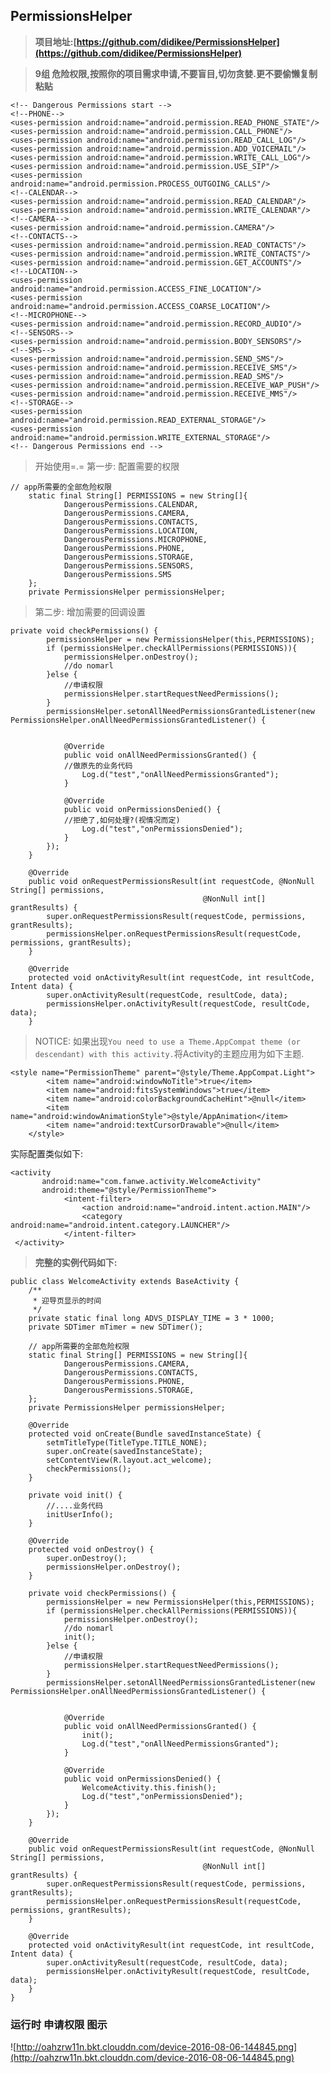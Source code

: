 ## PermissionsHelper

> **项目地址:[https://github.com/didikee/PermissionsHelper](https://github.com/didikee/PermissionsHelper)**

> **9组 危险权限,按照你的项目需求申请,不要盲目,切勿贪婪.更不要偷懒复制粘贴**

	<!-- Dangerous Permissions start -->
    <!--PHONE-->
    <uses-permission android:name="android.permission.READ_PHONE_STATE"/>
    <uses-permission android:name="android.permission.CALL_PHONE"/>
    <uses-permission android:name="android.permission.READ_CALL_LOG"/>
    <uses-permission android:name="android.permission.ADD_VOICEMAIL"/>
    <uses-permission android:name="android.permission.WRITE_CALL_LOG"/>
    <uses-permission android:name="android.permission.USE_SIP"/>
    <uses-permission android:name="android.permission.PROCESS_OUTGOING_CALLS"/>
    <!--CALENDAR-->
    <uses-permission android:name="android.permission.READ_CALENDAR"/>
    <uses-permission android:name="android.permission.WRITE_CALENDAR"/>
    <!--CAMERA-->
    <uses-permission android:name="android.permission.CAMERA"/>
    <!--CONTACTS-->
    <uses-permission android:name="android.permission.READ_CONTACTS"/>
    <uses-permission android:name="android.permission.WRITE_CONTACTS"/>
    <uses-permission android:name="android.permission.GET_ACCOUNTS"/>
    <!--LOCATION-->
    <uses-permission android:name="android.permission.ACCESS_FINE_LOCATION"/>
    <uses-permission android:name="android.permission.ACCESS_COARSE_LOCATION"/>
    <!--MICROPHONE-->
    <uses-permission android:name="android.permission.RECORD_AUDIO"/>
    <!--SENSORS-->
    <uses-permission android:name="android.permission.BODY_SENSORS"/>
    <!--SMS-->
    <uses-permission android:name="android.permission.SEND_SMS"/>
    <uses-permission android:name="android.permission.RECEIVE_SMS"/>
    <uses-permission android:name="android.permission.READ_SMS"/>
    <uses-permission android:name="android.permission.RECEIVE_WAP_PUSH"/>
    <uses-permission android:name="android.permission.RECEIVE_MMS"/>
    <!--STORAGE-->
    <uses-permission android:name="android.permission.READ_EXTERNAL_STORAGE"/>
    <uses-permission android:name="android.permission.WRITE_EXTERNAL_STORAGE"/>
    <!-- Dangerous Permissions end -->

> 开始使用=.=
> 第一步: 配置需要的权限
```
// app所需要的全部危险权限
    static final String[] PERMISSIONS = new String[]{
            DangerousPermissions.CALENDAR,
            DangerousPermissions.CAMERA,
            DangerousPermissions.CONTACTS,
            DangerousPermissions.LOCATION,
            DangerousPermissions.MICROPHONE,
            DangerousPermissions.PHONE,
            DangerousPermissions.STORAGE,
            DangerousPermissions.SENSORS,
            DangerousPermissions.SMS
    };
    private PermissionsHelper permissionsHelper;
```

>  第二步: 增加需要的回调设置

```
private void checkPermissions() {
        permissionsHelper = new PermissionsHelper(this,PERMISSIONS);
        if (permissionsHelper.checkAllPermissions(PERMISSIONS)){
            permissionsHelper.onDestroy();
            //do nomarl
        }else {
            //申请权限
            permissionsHelper.startRequestNeedPermissions();
        }
        permissionsHelper.setonAllNeedPermissionsGrantedListener(new PermissionsHelper.onAllNeedPermissionsGrantedListener() {


            @Override
            public void onAllNeedPermissionsGranted() {
            //做原先的业务代码
                Log.d("test","onAllNeedPermissionsGranted");
            }

            @Override
            public void onPermissionsDenied() {
            //拒绝了,如何处理?(视情况而定)
                Log.d("test","onPermissionsDenied");
            }
        });
    }

    @Override
    public void onRequestPermissionsResult(int requestCode, @NonNull String[] permissions,
                                           @NonNull int[] grantResults) {
        super.onRequestPermissionsResult(requestCode, permissions, grantResults);
        permissionsHelper.onRequestPermissionsResult(requestCode, permissions, grantResults);
    }

    @Override
    protected void onActivityResult(int requestCode, int resultCode, Intent data) {
        super.onActivityResult(requestCode, resultCode, data);
        permissionsHelper.onActivityResult(requestCode, resultCode, data);
    }
```

> NOTICE: 如果出现`You need to use a Theme.AppCompat theme (or descendant) with this activity.`将Activity的主题应用为如下主题.

```
<style name="PermissionTheme" parent="@style/Theme.AppCompat.Light">
        <item name="android:windowNoTitle">true</item>
        <item name="android:fitsSystemWindows">true</item>
        <item name="android:colorBackgroundCacheHint">@null</item>
        <item name="android:windowAnimationStyle">@style/AppAnimation</item>
        <item name="android:textCursorDrawable">@null</item>
    </style>
```

实际配置类似如下:
```
<activity
       android:name="com.fanwe.activity.WelcomeActivity"
       android:theme="@style/PermissionTheme">
            <intent-filter>
                <action android:name="android.intent.action.MAIN"/>
                <category android:name="android.intent.category.LAUNCHER"/>
            </intent-filter>
 </activity>
```

> **完整的实例代码如下:**

```
public class WelcomeActivity extends BaseActivity {
    /**
     * 迎导页显示的时间
     */
    private static final long ADVS_DISPLAY_TIME = 3 * 1000;
    private SDTimer mTimer = new SDTimer();

    // app所需要的全部危险权限
    static final String[] PERMISSIONS = new String[]{
            DangerousPermissions.CAMERA,
            DangerousPermissions.CONTACTS,
            DangerousPermissions.PHONE,
            DangerousPermissions.STORAGE,
    };
    private PermissionsHelper permissionsHelper;

    @Override
    protected void onCreate(Bundle savedInstanceState) {
        setmTitleType(TitleType.TITLE_NONE);
        super.onCreate(savedInstanceState);
        setContentView(R.layout.act_welcome);
        checkPermissions();
    }

    private void init() {
        //....业务代码
        initUserInfo();
    }

    @Override
    protected void onDestroy() {
        super.onDestroy();
		permissionsHelper.onDestroy();
    }

    private void checkPermissions() {
        permissionsHelper = new PermissionsHelper(this,PERMISSIONS);
        if (permissionsHelper.checkAllPermissions(PERMISSIONS)){
            permissionsHelper.onDestroy();
            //do nomarl
            init();
        }else {
            //申请权限
            permissionsHelper.startRequestNeedPermissions();
        }
        permissionsHelper.setonAllNeedPermissionsGrantedListener(new PermissionsHelper.onAllNeedPermissionsGrantedListener() {


            @Override
            public void onAllNeedPermissionsGranted() {
                init();
                Log.d("test","onAllNeedPermissionsGranted");
            }

            @Override
            public void onPermissionsDenied() {
                WelcomeActivity.this.finish();
                Log.d("test","onPermissionsDenied");
            }
        });
    }

    @Override
    public void onRequestPermissionsResult(int requestCode, @NonNull String[] permissions,
                                           @NonNull int[] grantResults) {
        super.onRequestPermissionsResult(requestCode, permissions, grantResults);
        permissionsHelper.onRequestPermissionsResult(requestCode, permissions, grantResults);
    }

    @Override
    protected void onActivityResult(int requestCode, int resultCode, Intent data) {
        super.onActivityResult(requestCode, resultCode, data);
        permissionsHelper.onActivityResult(requestCode, resultCode, data);
    }
}

```

### 运行时 申请权限 图示 ###
![http://oahzrw11n.bkt.clouddn.com/device-2016-08-06-144845.png](http://oahzrw11n.bkt.clouddn.com/device-2016-08-06-144845.png)
